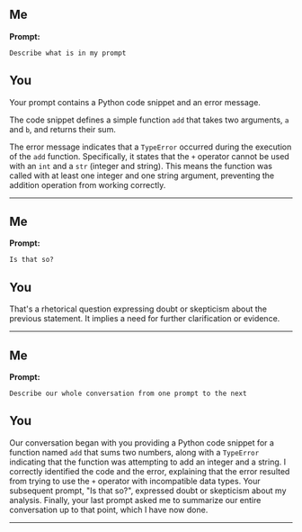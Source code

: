 
## Me
**Prompt:**
```plaintext
Describe what is in my prompt
```

## You
Your prompt contains a Python code snippet and an error message.

The code snippet defines a simple function `add` that takes two arguments, `a` and `b`, and returns their sum.

The error message indicates that a `TypeError` occurred during the execution of the `add` function. Specifically, it states that the `+` operator cannot be used with an `int` and a `str` (integer and string).  This means the function was called with at least one integer and one string argument, preventing the addition operation from working correctly.

---
## Me
**Prompt:**
```plaintext
Is that so?
```

## You
That's a rhetorical question expressing doubt or skepticism about the previous statement.  It implies a need for further clarification or evidence.

---
## Me
**Prompt:**
```plaintext
Describe our whole conversation from one prompt to the next
```

## You
Our conversation began with you providing a Python code snippet for a function named `add` that sums two numbers, along with a `TypeError` indicating that the function was attempting to add an integer and a string. I correctly identified the code and the error, explaining that the error resulted from trying to use the `+` operator with incompatible data types.  Your subsequent prompt, "Is that so?", expressed doubt or skepticism about my analysis.  Finally, your last prompt asked me to summarize our entire conversation up to that point, which I have now done.

---